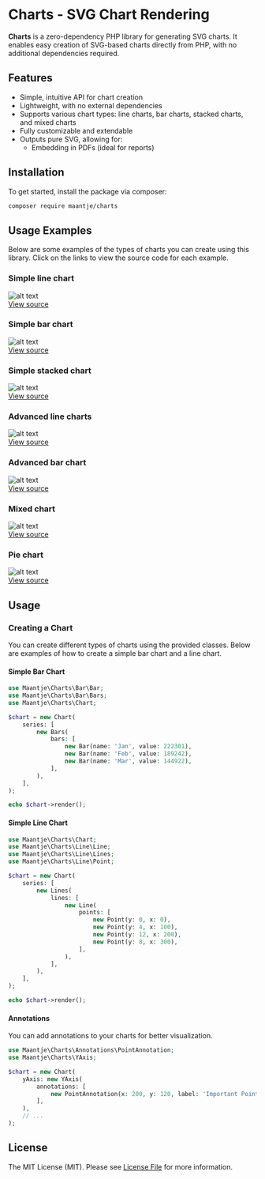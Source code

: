 # Charts - SVG Chart Rendering

**Charts** is a zero-dependency PHP library for generating SVG charts. It enables easy creation of SVG-based charts directly from PHP, with no additional dependencies required.

## Features

- Simple, intuitive API for chart creation
- Lightweight, with no external dependencies
- Supports various chart types: line charts, bar charts, stacked charts, and mixed charts
- Fully customizable and extendable
- Outputs pure SVG, allowing for:
  - Embedding in PDFs (ideal for reports)

## Installation

To get started, install the package via composer:

```bash
composer require maantje/charts
```

## Usage Examples

Below are some examples of the types of charts you can create using this library. Click on the links to view the source code for each example.

### Simple line chart
![alt text](./examples/output/simple-line-chart.svg)  
[View source](./examples/simple-line-chart.php)

### Simple bar chart
![alt text](./examples/output/simple-bar-chart.svg)  
[View source](./examples/simple-bar-chart.php)

### Simple stacked chart
![alt text](./examples/output/simple-stacked-bar-chart.svg)  
[View source](./examples/simple-stacked-bar-chart.php)

### Advanced line charts
![alt text](./examples/output/advanced-line-chart.svg)  
[View source](./examples/advanced-line-chart.php)

### Advanced bar chart
![alt text](./examples/output/advanced-bar-chart.svg)  
[View source](./examples/advanced-bar-chart.php)

### Mixed chart
![alt text](./examples/output/mixed-chart.svg)  
[View source](./examples/mixed-chart.php)

### Pie chart
![alt text](./examples/output/pie-chart.svg)  
[View source](./examples/pie-chart.php)

## Usage

### Creating a Chart

You can create different types of charts using the provided classes. Below are examples of how to create a simple bar chart and a line chart.

#### Simple Bar Chart

```php
use Maantje\Charts\Bar\Bar;
use Maantje\Charts\Bar\Bars;
use Maantje\Charts\Chart;

$chart = new Chart(
    series: [
        new Bars(
            bars: [
                new Bar(name: 'Jan', value: 222301),
                new Bar(name: 'Feb', value: 189242),
                new Bar(name: 'Mar', value: 144922),
            ],
        ),
    ],
);

echo $chart->render();
```

#### Simple Line Chart

```php
use Maantje\Charts\Chart;
use Maantje\Charts\Line\Line;
use Maantje\Charts\Line\Lines;
use Maantje\Charts\Line\Point;

$chart = new Chart(
    series: [
        new Lines(
            lines: [
                new Line(
                    points: [
                        new Point(y: 0, x: 0),
                        new Point(y: 4, x: 100),
                        new Point(y: 12, x: 200),
                        new Point(y: 8, x: 300),
                    ],
                ),
            ],
        ),
    ],
);

echo $chart->render();
```

#### Annotations

You can add annotations to your charts for better visualization.

```php
use Maantje\Charts\Annotations\PointAnnotation;
use Maantje\Charts\YAxis;

$chart = new Chart(
    yAxis: new YAxis(
        annotations: [
            new PointAnnotation(x: 200, y: 120, label: 'Important Point'),
        ],
    ),
    // ...
);
```

## License

The MIT License (MIT). Please see [License File](LICENSE) for more information.

